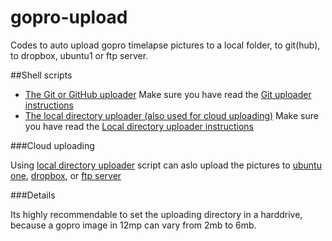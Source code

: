 gopro-upload
============

Codes to auto upload gopro timelapse pictures to a local folder, to git(hub), to dropbox, ubuntu1 or ftp server.

##Shell scripts

* [The Git or GitHub uploader](uploader-git.sh) Make sure you have read the [Git uploader instructions](uploader-git.md)
* [The local directory uploader (also used for cloud uploading)](uploader-local.sh) Make sure you have read the [Local directory uploader instructions](uploader-local.md)

###Cloud uploading

Using [local directory uploader](uploader-local.sh) script can aslo upload the pictures to [ubuntu one](ubuntu1.md), [dropbox](dropbox.md), or [ftp server](ftp.md)

###Details

Its highly recommendable to set the uploading directory in a harddrive, because a gopro image in 12mp can vary from 2mb to 6mb.
